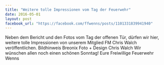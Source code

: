 ```yaml
---
title: "Weitere tolle Impressionen vom Tag der Feuerwehr"
date: 2016-05-01
layout: post
facebook_url: "https://facebook.com/ffwenns/posts/1101331839941940"
---
```


Neben dem Bericht und den Fotos vom Tag der offenen Tür, dürfen wir hier, weitere tolle Impressionen von unserem Mitglied FM Chris Walch veröffentlichen. Bildhinweis Breonix Foto + Design Chris Walch
Wir wünschen allen noch einen schönen Sonntag! Eure Freiwillige Feuerwehr Wenns